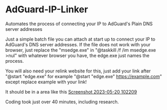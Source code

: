 # AdGuard-IP-Linker
Automates the process of connecting your IP to AdGuard's Plain DNS server addresses

Just a simple batch file you can attach at start up to connect your IP to AdGuard's DNS server addresses.
If the file does not work with your browser, just replace the "msedge.exe" in "@taskkill /f /im msedge.exe >nul" with whatever browser you have, the edge.exe just names the process.

You will also need your relink website for this, just add your link after "@start "edge.exe" for example "@start "edge.exe" https://example.com" except replace example with your link!

It should be in a area like this
[Screenshot 2023-05-20 102209](https://github.com/ConfidentlyIncorrect/AdGuard-IP-Linker/assets/67250630/8fe25045-04b5-4443-afd6-baa5e95859aa)

Coding took just over 40 minutes, including research.
